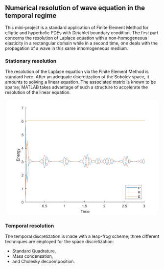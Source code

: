 ## Numerical resolution of wave equation in the temporal regime

This mini-project is a standard application of Finite Element Method for elliptic and hyperbolic PDEs with Dirichlet boundary condition. The first part concerns the resolution of Laplace equation with a non-homogeneous elasticity in 
a rectangular domain while in a second time, one deals with the propagation of a wave in this same inhomogeneous medium.

### Stationary resolution
The resolution of the Laplace equation via the Finite Element Method is standard here. After an adequate discretization of the Sobolev space, it amounts to solving a linear equation. The associated matrix is known to be sparse; MATLAB takes advantage of such a structure to accelerate the resolution of the linear equation. 

![Drag Racing](img/energies.png)


### Temporal resolution
The temporal discretization is made with a leap-frog scheme; three different techniques are employed for the space discretization: 
- Standard Quadrature,
- Mass condensation,
- and Cholesky decoomposition.
